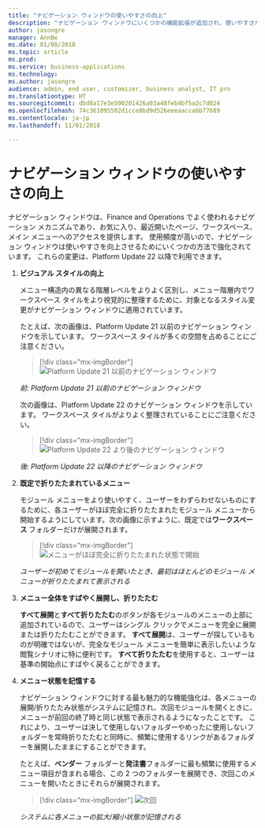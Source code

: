 ```yaml
---
title: "ナビゲーション ウィンドウの使いやすさの向上"
description: "ナビゲーション ウィンドウにいくつかの機能拡張が追加され、使いやすさが向上しました。"
author: jasongre
manager: AnnBe
ms.date: 01/08/2018
ms.topic: article
ms.prod: 
ms.service: business-applications
ms.technology: 
ms.author: jasongre
audience: admin, end user, customizer, business analyst, IT pro
ms.translationtype: HT
ms.sourcegitcommit: dbd8a17e3e500201426a03a48feb4bf5a2c7d024
ms.openlocfilehash: 74c361095502d1cce0bd9d526eeeaaccabb77689
ms.contentlocale: ja-jp
ms.lasthandoff: 11/01/2018

---
```


# <a name="improved-usability-of-the-navigation-pane"></a>ナビゲーション ウィンドウの使いやすさの向上

ナビゲーション ウィンドウは、Finance and Operations でよく使われるナビゲーション メカニズムであり、お気に入り、最近開いたページ、ワークスペース、メイン メニューへのアクセスを提供します。 使用頻度が高いので、ナビゲーション ウィンドウは使いやすさを向上させるためにいくつかの方法で強化されています。 これらの変更は、Platform Update 22 以降で利用できます。 

1. **ビジュアル スタイルの向上**

    メニュー構造内の異なる階層レベルをよりよく区別し、メニュー階層内でワークスペース タイルをより視覚的に整理するために、対象となるスタイル変更がナビゲーション ウィンドウに適用されています。 
    
    たとえば、次の画像は、Platform Update 21 以前のナビゲーション ウィンドウを示しています。 ワークスペース タイルが多くの空間を占めることにご注意ください。

    > [!div class="mx-imgBorder"]
    > ![Platform Update 21 以前のナビゲーション ウィンドウ](media/oldNavPane.png "Platform Update 21 以前のナビゲーション ウィンドウ")

    *前: Platform Update 21 以前のナビゲーション ウィンドウ*
    
    次の画像は、Platform Update 22 のナビゲーション ウィンドウを示しています。 ワークスペース タイルがよりよく整理されていることにご注意ください。

    > [!div class="mx-imgBorder"]
    > ![Platform Update 22 より後のナビゲーション ウィンドウ](media/newNavPane.png  "Platform Update 22 より後のナビゲーション ウィンドウ")

    *後: Platform Update 22 以降のナビゲーション ウィンドウ*

2.  **既定で折りたたまれているメニュー**

    モジュール メニューをより使いやすく、ユーザーをわずらわせないものにするために、各ユーザーがほぼ完全に折りたたまれたモジュール メニューから開始するようにしています。次の画像に示すように、既定では**ワークスペース** フォルダーだけが展開されます。

    > [!div class="mx-imgBorder"]
    > ![メニューがほぼ完全に折りたたまれた状態で開始](media/collapsedNavPane.png  "メニューがほぼ完全に折りたたまれた状態で開始")

    *ユーザーが初めてモジュールを開いたとき、最初はほとんどのモジュール メニューが折りたたまれて表示される*

3.  **メニュー全体をすばやく展開し、折りたたむ**

    **すべて展開**と**すべて折りたたむ**のボタンが各モジュールのメニューの上部に追加されているので、ユーザーはシングル クリックでメニューを完全に展開または折りたたむことができます。 **すべて展開**は、ユーザーが探しているものが明確ではないが、完全なモジュール メニューを簡単に表示したいような閲覧シナリオに特に便利です。 **すべて折りたたむ**を使用すると、ユーザーは基準の開始点にすばやく戻ることができます。  

4.  **メニュー状態を記憶する** 

    ナビゲーション ウィンドウに対する最も魅力的な機能強化は、各メニューの展開/折りたたみ状態がシステムに記憶され、次回モジュールを開くときに、メニューが前回の終了時と同じ状態で表示されるようになったことです。 これにより、ユーザーは決して使用しないフォルダーやめったに使用しないフォルダーを常時折りたたむと同時に、頻繁に使用するリンクがあるフォルダーを展開したままにすることができます。
    
    たとえば、**ベンダー** フォルダーと**発注書**フォルダーに最も頻繁に使用するメニュー項目が含まれる場合、この 2 つのフォルダーを展開でき、次回このメニューを開いたときにそれらが展開されます。

    > [!div class="mx-imgBorder"]
    > ![次回](media/partialNavPane.png  "次回")

    *システムに各メニューの拡大/縮小状態が記憶される*


